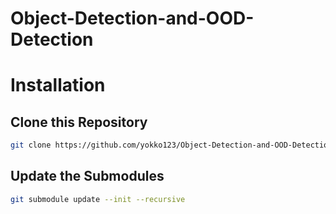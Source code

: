 # Object-Detection-and-OOD-Detection

# Installation

## Clone this Repository
```bash
git clone https://github.com/yokko123/Object-Detection-and-OOD-Detection.git
```
## Update the Submodules
```bash
git submodule update --init --recursive
```